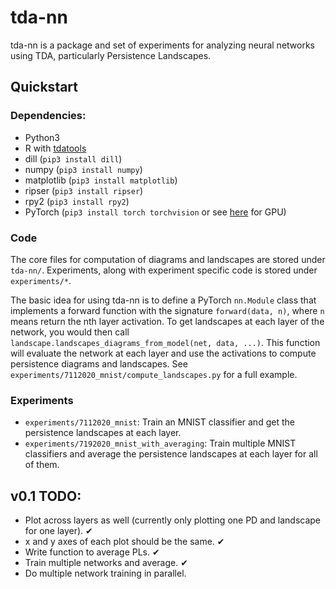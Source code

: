 # tda-nn
tda-nn is a package and set of experiments for analyzing neural networks using TDA, particularly Persistence Landscapes. 

## Quickstart

### Dependencies:
- Python3
- R with [tdatools](https://github.com/jjbouza/tda-tools)
- dill (`pip3 install dill`)
- numpy (`pip3 install numpy`)
- matplotlib (`pip3 install matplotlib`)
- ripser (`pip3 install ripser`)
- rpy2 (`pip3 install rpy2`)
- PyTorch (`pip3 install torch torchvision` or see [here](https://pytorch.org/get-started/locally/) for GPU)

### Code
The core files for computation of diagrams and landscapes are stored under `tda-nn/`. Experiments, along with experiment specific code is stored under `experiments/*`. 

The basic idea for using tda-nn is to define a PyTorch `nn.Module` class that implements a forward function with the signature `forward(data, n)`, where `n` means return the nth layer activation. To get landscapes at each layer of the network, you would then call `landscape.landscapes_diagrams_from_model(net, data, ...)`. This function will evaluate the network at each layer and use the activations to compute persistence diagrams and landscapes. See `experiments/7112020_mnist/compute_landscapes.py` for a full example. 

### Experiments

- `experiments/7112020_mnist`: Train an MNIST classifier and get the persistence landscapes at each layer.
- `experiments/7192020_mnist_with_averaging`: Train multiple MNIST classifiers and average the persistence landscapes at each layer for all of them.


## v0.1 TODO:
- Plot across layers as well (currently only plotting one PD and landscape for one layer). ✔
- x and y axes of each plot should be the same. ✔
- Write function to average PLs. ✔
- Train multiple networks and average. ✔
- Do multiple network training in parallel.
